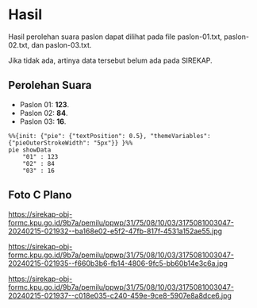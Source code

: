 # Hasil

Hasil perolehan suara paslon dapat dilihat pada file paslon-01.txt, paslon-02.txt, dan paslon-03.txt.

Jika tidak ada, artinya data tersebut belum ada pada SIREKAP.

## Perolehan Suara

 * Paslon 01: **123**.
 * Paslon 02: **84**.
 * Paslon 03: **16**.

```mermaid
%%{init: {"pie": {"textPosition": 0.5}, "themeVariables": {"pieOuterStrokeWidth": "5px"}} }%%
pie showData
    "01" : 123
    "02" : 84
    "03" : 16
```
## Foto C Plano

https://sirekap-obj-formc.kpu.go.id/9b7a/pemilu/ppwp/31/75/08/10/03/3175081003047-20240215-021932--ba168e02-e5f2-47fb-817f-4531a152ae55.jpg

https://sirekap-obj-formc.kpu.go.id/9b7a/pemilu/ppwp/31/75/08/10/03/3175081003047-20240215-021935--f660b3b6-fb14-4806-9fc5-bb60b14e3c6a.jpg

https://sirekap-obj-formc.kpu.go.id/9b7a/pemilu/ppwp/31/75/08/10/03/3175081003047-20240215-021937--c018e035-c240-459e-9ce8-5907e8a8dce6.jpg
